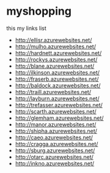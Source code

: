 # myshopping
this my links list
<ul>
<li><a href="http://ellisr.azurewebsites.net/" target="_blank">http://ellisr.azurewebsites.net/</a></li>
<li><a href="http://mulho.azurewebsites.net/" target="_blank">http://mulho.azurewebsites.net/</a></li>
<li><a href="http://hardnett.azurewebsites.net/" target="_blank">http://hardnett.azurewebsites.net/</a></li>
<li><a href="http://rockys.azurewebsites.net/" target="_blank">http://rockys.azurewebsites.net/</a></li>
<li><a href="http://blane.azurewebsites.net/" target="_blank">http://blane.azurewebsites.net/</a></li>
<li><a href="http://ilkinson.azurewebsites.net/" target="_blank">http://ilkinson.azurewebsites.net/</a></li>
<li><a href="http://fraserb.azurewebsites.net/" target="_blank">http://fraserb.azurewebsites.net/</a></li>
<li><a href="http://baldock.azurewebsites.net/" target="_blank">http://baldock.azurewebsites.net/</a></li>
<li><a href="http://traill.azurewebsites.net/" target="_blank">http://traill.azurewebsites.net/</a></li>
<li><a href="http://layburn.azurewebsites.net/" target="_blank">http://layburn.azurewebsites.net/</a></li>
<li><a href="http://trefasser.azurewebsites.net/" target="_blank">http://trefasser.azurewebsites.net/</a></li>
<li><a href="http://scarth.azurewebsites.net/" target="_blank">http://scarth.azurewebsites.net/</a></li>
<li><a href="http://glemham.azurewebsites.net/" target="_blank">http://glemham.azurewebsites.net/</a></li>
<li><a href="http://manor.azurewebsites.net/" target="_blank">http://manor.azurewebsites.net/</a></li>
<li><a href="http://shipha.azurewebsites.net/" target="_blank">http://shipha.azurewebsites.net/</a></li>
<li><a href="http://caeo.azurewebsites.net/" target="_blank">http://caeo.azurewebsites.net/</a></li>
<li><a href="http://cragga.azurewebsites.net/" target="_blank">http://cragga.azurewebsites.net/</a></li>
<li><a href="http://sburg.azurewebsites.net/" target="_blank">http://sburg.azurewebsites.net/</a></li>
<li><a href="http://otarc.azurewebsites.net/" target="_blank">http://otarc.azurewebsites.net/</a></li>
<li><a href="http://inkno.azurewebsites.net/" target="_blank">http://inkno.azurewebsites.net/</a></li>
</ul>
